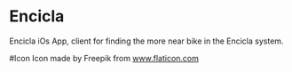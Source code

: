 # Encicla
Encicla iOs App, client for finding the more near bike in the Encicla system.

#Icon
Icon made by Freepik from www.flaticon.com
